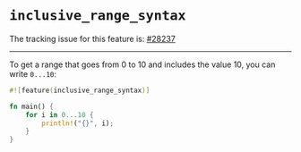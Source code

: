 # `inclusive_range_syntax`

The tracking issue for this feature is: [#28237]

[#28237]: https://github.com/rust-lang/rust/issues/28237

------------------------

To get a range that goes from 0 to 10 and includes the value 10, you
can write `0...10`:

```rust
#![feature(inclusive_range_syntax)]

fn main() {
    for i in 0...10 {
        println!("{}", i);
    }
}
```
